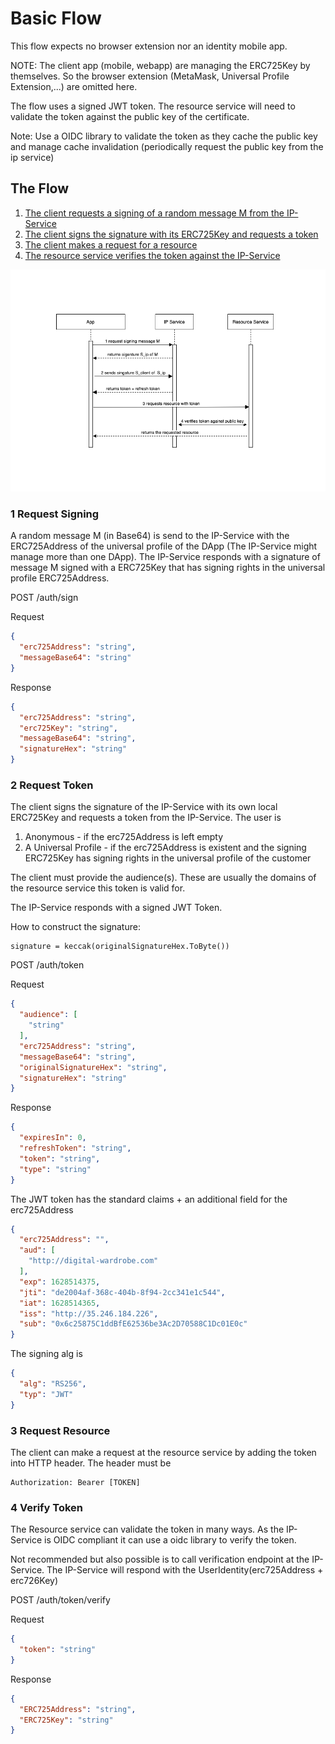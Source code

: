 # Basic Flow

This flow expects no browser extension nor an identity mobile app.

NOTE:
The client app (mobile, webapp) are managing the ERC725Key by themselves. So the 
browser extension (MetaMask, Universal Profile Extension,...) are omitted here.

The flow uses a signed JWT token. The resource service will need to validate
the token against the public key of the certificate.

Note: Use a OIDC library to validate the token as they cache the public key
and manage cache invalidation (periodically request the public key from the ip service)

## The Flow

1. [The client requests a signing of a random message M from the IP-Service](#1-request-signing)
2. [The client signs the signature with its ERC725Key and requests a token](#2-request-token)
3. [The client makes a request for a resource](#3-request-resource)
4. [The resource service verifies the token against the IP-Service](#4-verify-token)

![title](basic_flow.png)


### 1 Request Signing

A random message M (in Base64) is send to the IP-Service with the ERC725Address of the universal profile of
the DApp (The IP-Service might manage more than one DApp). The IP-Service responds with
a signature of message M signed with a ERC725Key that has signing rights in the universal profile
ERC725Address.

POST /auth/sign

Request
```json
{
  "erc725Address": "string",
  "messageBase64": "string"
}
```

Response

```json
{
  "erc725Address": "string",
  "erc725Key": "string",
  "messageBase64": "string",
  "signatureHex": "string"
}
```

### 2 Request Token
The client signs the signature of the IP-Service with its own local ERC725Key and
requests a token from the IP-Service. The user is

1. Anonymous - if the erc725Address is left empty
2. A Universal Profile - if the erc725Address is existent and the signing ERC725Key has signing rights in the universal profile of the customer

The client must provide the audience(s). These are usually the domains of the resource service
this token is valid for.

The IP-Service responds with a signed JWT Token.

How to construct the signature:

    signature = keccak(originalSignatureHex.ToByte())

POST /auth/token

Request
```json
{
  "audience": [
    "string"
  ],
  "erc725Address": "string",
  "messageBase64": "string",
  "originalSignatureHex": "string",
  "signatureHex": "string"
}
```

Response

```json
{
  "expiresIn": 0,
  "refreshToken": "string",
  "token": "string",
  "type": "string"
}
```

The JWT token has the standard claims + an additional field for the erc725Address


```json
{
  "erc725Address": "",
  "aud": [
    "http://digital-wardrobe.com"
  ],
  "exp": 1628514375,
  "jti": "de2004af-368c-404b-8f94-2cc341e1c544",
  "iat": 1628514365,
  "iss": "http://35.246.184.226",
  "sub": "0x6c25875C1ddBfE62536be3Ac2D70588C1Dc01E0c"
}
```

The signing alg is

```json
{
  "alg": "RS256",
  "typ": "JWT"
}
```


### 3 Request Resource
The client can make a request at the resource service by adding the token into HTTP
header. The header must be

    Authorization: Bearer [TOKEN]


### 4 Verify Token
The Resource service can validate the token in many ways. As the IP-Service
is OIDC compliant it can use a oidc library to verify the token.

Not recommended but also possible is to call verification endpoint at the IP-Service.
The IP-Service will respond with the UserIdentity(erc725Address + erc726Key)


POST /auth/token/verify

Request
```json
{
  "token": "string"
}
```

Response

```json
{
  "ERC725Address": "string",
  "ERC725Key": "string"
}
```
 